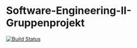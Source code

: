 # Software-Engineering-II-Gruppenprojekt

[![Build Status](https://travis-ci.org/Fareroo7/Software-Engineering-II-Gruppenprojekt.svg?branch=master)](https://travis-ci.org/Fareroo7/Software-Engineering-II-Gruppenprojekt)
